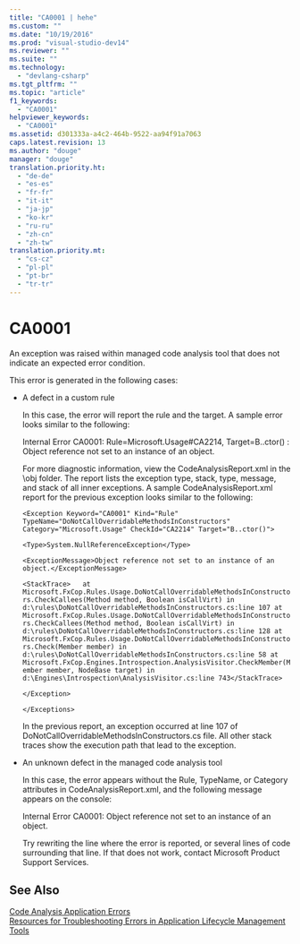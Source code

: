 ```yaml
---
title: "CA0001 | hehe"
ms.custom: ""
ms.date: "10/19/2016"
ms.prod: "visual-studio-dev14"
ms.reviewer: ""
ms.suite: ""
ms.technology: 
  - "devlang-csharp"
ms.tgt_pltfrm: ""
ms.topic: "article"
f1_keywords: 
  - "CA0001"
helpviewer_keywords: 
  - "CA0001"
ms.assetid: d301333a-a4c2-464b-9522-aa94f91a7063
caps.latest.revision: 13
ms.author: "douge"
manager: "douge"
translation.priority.ht: 
  - "de-de"
  - "es-es"
  - "fr-fr"
  - "it-it"
  - "ja-jp"
  - "ko-kr"
  - "ru-ru"
  - "zh-cn"
  - "zh-tw"
translation.priority.mt: 
  - "cs-cz"
  - "pl-pl"
  - "pt-br"
  - "tr-tr"
---
```

# CA0001
An exception was raised within managed code analysis tool that does not indicate an expected error condition.  
  
 This error is generated in the following cases:  
  
-   A defect in a custom rule  
  
     In this case, the error will report the rule and the target. A sample error looks similar to the following:  
  
     Internal Error CA0001: Rule=Microsoft.Usage#CA2214, Target=B..ctor() : Object reference not set to an instance of an object.  
  
     For more diagnostic information, view the CodeAnalysisReport.xml in the \obj folder. The report lists the exception type, stack, type, message, and stack of all inner exceptions. A sample CodeAnalysisReport.xml report for the previous exception looks similar to the following:  
  
     `<Exception Keyword="CA0001" Kind="Rule" TypeName="DoNotCallOverridableMethodsInConstructors" Category="Microsoft.Usage" CheckId="CA2214" Target="B..ctor()">`  
  
     `<Type>System.NullReferenceException</Type>`  
  
     `<ExceptionMessage>Object reference not set to an instance of an object.</ExceptionMessage>`  
  
     `<StackTrace>   at Microsoft.FxCop.Rules.Usage.DoNotCallOverridableMethodsInConstructors.CheckCallees(Method method, Boolean isCallVirt) in d:\rules\DoNotCallOverridableMethodsInConstructors.cs:line 107 at Microsoft.FxCop.Rules.Usage.DoNotCallOverridableMethodsInConstructors.CheckCallees(Method method, Boolean isCallVirt) in d:\rules\DoNotCallOverridableMethodsInConstructors.cs:line 128 at Microsoft.FxCop.Rules.Usage.DoNotCallOverridableMethodsInConstructors.Check(Member member) in d:\rules\DoNotCallOverridableMethodsInConstructors.cs:line 58 at Microsoft.FxCop.Engines.Introspection.AnalysisVisitor.CheckMember(Member member, NodeBase target) in d:\Engines\Introspection\AnalysisVisitor.cs:line 743</StackTrace>`  
  
     `</Exception>`  
  
     `</Exceptions>`  
  
     In the previous report, an exception occurred at line 107 of DoNotCallOverridableMethodsInConstructors.cs file. All other stack traces show the execution path that lead to the exception.  
  
-   An unknown defect in the managed code analysis tool  
  
     In this case, the error appears without the Rule, TypeName, or Category attributes in CodeAnalysisReport.xml, and the following message appears on the console:  
  
     Internal Error CA0001: Object reference not set to an instance of an object.  
  
     Try rewriting the line where the error is reported, or several lines of code surrounding that line. If that does not work, contact Microsoft Product Support Services.  
  
## See Also  
 [Code Analysis Application Errors](../code-quality/code-analysis-application-errors.md)   
 [Resources for Troubleshooting Errors in Application Lifecycle Management Tools](../Topic/Resources%20for%20Troubleshooting%20Errors%20in%20Application%20Lifecycle%20Management%20Tools.md)